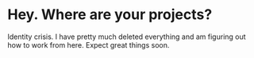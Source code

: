 # Hey. Where are your projects?
Identity crisis. I have pretty much deleted everything and am figuring out how to work from here.
Expect great things soon.
